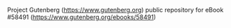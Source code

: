 Project Gutenberg (https://www.gutenberg.org) public repository for
eBook #58491 (https://www.gutenberg.org/ebooks/58491)
